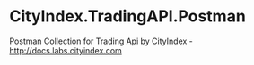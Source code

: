 # CityIndex.TradingAPI.Postman
Postman Collection for Trading Api by CityIndex - http://docs.labs.cityindex.com
